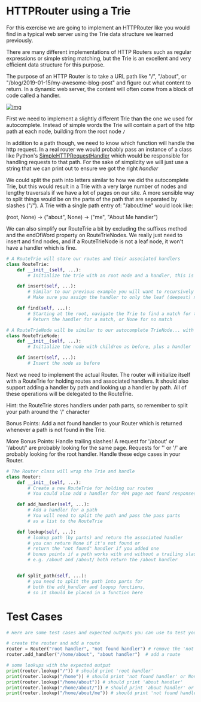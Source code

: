 # HTTPRouter using a Trie

For this exercise we are going to implement an HTTPRouter like you would find in a typical web server using the Trie data structure we learned previously.

There are many different implementations of HTTP Routers such as regular expressions or simple string matching, but the Trie is an excellent and very efficient data structure for this purpose.

The purpose of an HTTP Router is to take a URL path like "/", "/about", or "/blog/2019-01-15/my-awesome-blog-post" and figure out what content to return. In a dynamic web server, the content will often come from a block of code called a handler.



[![img](https://video.udacity-data.com/topher/2017/August/598b5e9b_2-5-managing-app-location-with-react-router-2x/2-5-managing-app-location-with-react-router-2x.jpg)](https://classroom.udacity.com/nanodegrees/nd256/parts/da17de0f-f834-46f8-bb48-ee2705d95dc4/modules/bd252a0b-e9e7-473b-bcc1-bc7e3153568b/lessons/8ec390d0-e99d-44c0-88f9-f8f9faf467fc/concepts/8a8492a5-f76d-4dcc-a07c-3e2a2ca9b3c6#)



First we need to implement a slightly different Trie than the one we used for autocomplete. Instead of simple words the Trie will contain a part of the http path at each node, building from the root node `/`

In addition to a path though, we need to know which function will handle the http request. In a real router we would probably pass an instance of a class like Python's [SimpleHTTPRequestHandler](https://docs.python.org/3/library/http.server.html#http.server.SimpleHTTPRequestHandler) which would be responsible for handling requests to that path. For the sake of simplicity we will just use a string that we can print out to ensure we got the right *handler*

We could split the path into letters similar to how we did the autocomplete Trie, but this would result in a Trie with a very large number of nodes and lengthy traversals if we have a lot of pages on our site. A more sensible way to split things would be on the parts of the path that are separated by slashes ("/"). A Trie with a single path entry of: "/about/me" would look like:

(root, None) -> ("about", None) -> ("me", "About Me handler")

We can also simplify our RouteTrie a bit by excluding the suffixes method and the endOfWord property on RouteTrieNodes. We really just need to insert and find nodes, and if a RouteTrieNode is not a leaf node, it won't have a handler which is fine.



```python
# A RouteTrie will store our routes and their associated handlers
class RouteTrie:
    def __init__(self, ...):
        # Initialize the trie with an root node and a handler, this is the root path or home page node

    def insert(self, ...):
        # Similar to our previous example you will want to recursively add nodes
        # Make sure you assign the handler to only the leaf (deepest) node of this path

    def find(self, ...):
        # Starting at the root, navigate the Trie to find a match for this path
        # Return the handler for a match, or None for no match

# A RouteTrieNode will be similar to our autocomplete TrieNode... with one additional element, a handler.
class RouteTrieNode:
    def __init__(self, ...):
        # Initialize the node with children as before, plus a handler

    def insert(self, ...):
        # Insert the node as before
```



Next we need to implement the actual Router. The router will initialize itself with a RouteTrie for holding routes and associated handlers. It should also support adding a handler by path and looking up a handler by path. All of these operations will be delegated to the RouteTrie.

Hint: the RouteTrie stores handlers under path parts, so remember to split your path around the '/' character

Bonus Points: Add a not found handler to your Router which is returned whenever a path is not found in the Trie.

More Bonus Points: Handle trailing slashes! A request for '/about' or '/about/' are probably looking for the same page. Requests for '' or '/' are probably looking for the root handler. Handle these edge cases in your Router.



```python
# The Router class will wrap the Trie and handle 
class Router:
    def __init__(self, ...):
        # Create a new RouteTrie for holding our routes
        # You could also add a handler for 404 page not found responses as well!

    def add_handler(self, ...):
        # Add a handler for a path
        # You will need to split the path and pass the pass parts
        # as a list to the RouteTrie

    def lookup(self, ...):
        # lookup path (by parts) and return the associated handler
        # you can return None if it's not found or
        # return the "not found" handler if you added one
        # bonus points if a path works with and without a trailing slash
        # e.g. /about and /about/ both return the /about handler


    def split_path(self, ...):
        # you need to split the path into parts for 
        # both the add_handler and loopup functions,
        # so it should be placed in a function here
```



# Test Cases

```python
# Here are some test cases and expected outputs you can use to test your implementation

# create the router and add a route
router = Router("root handler", "not found handler") # remove the 'not found handler' if you did not implement this
router.add_handler("/home/about", "about handler")  # add a route

# some lookups with the expected output
print(router.lookup("/")) # should print 'root handler'
print(router.lookup("/home")) # should print 'not found handler' or None if you did not implement one
print(router.lookup("/home/about")) # should print 'about handler'
print(router.lookup("/home/about/")) # should print 'about handler' or None if you did not handle trailing slashes
print(router.lookup("/home/about/me")) # should print 'not found handler' or None if you did not implement one
```